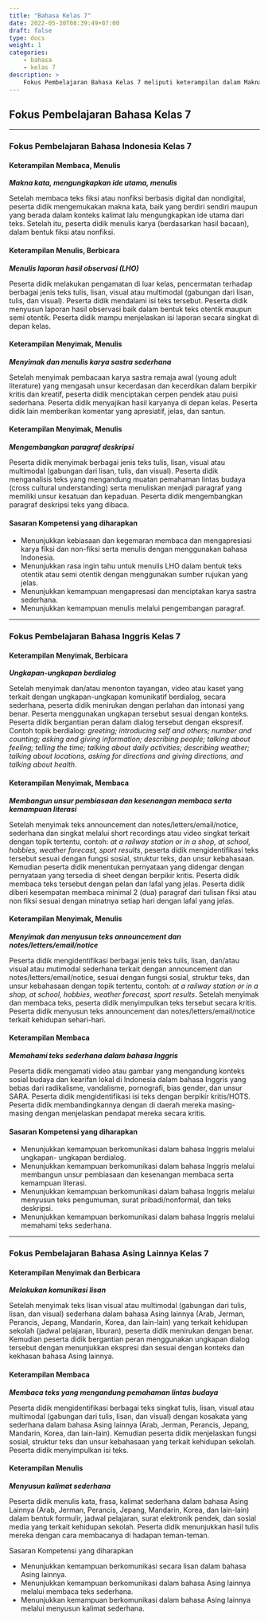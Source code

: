 ```yaml
---
title: "Bahasa Kelas 7"
date: 2022-05-30T08:39:49+07:00
draft: false
type: docs
weight: 1
categories:
    - bahasa
    - kelas 7
description: >
    Fokus Pembelajaran Bahasa Kelas 7 meliputi keterampilan dalam Makna kata, mengungkapkan ide utama, menulis, Menulis laporan hasil observasi (LHO), Menyimak dan menulis karya sastra sederhana dan Mengembangkan paragraf deskripsi dalam Bahasa Indonesia. Kemudian dapat Melakukan komunikasi lisan, Ungkapan-ungkapan berdialog, Membangun unsur pembiasaan dan kesenangan membaca serta kemampuan literasi, Menyimak dan menyusun teks announcement dan notes/letters/email/notice serta Memahami teks sederhana dalam bahasa Inggris
---
```

## Fokus Pembelajaran Bahasa Kelas 7
---
### Fokus Pembelajaran Bahasa Indonesia Kelas 7

#### Keterampilan Membaca, Menulis
***Makna kata, mengungkapkan ide utama, menulis***

Setelah membaca teks fiksi atau nonfiksi berbasis digital dan nondigital, peserta didik mengemukakan makna kata, baik yang berdiri sendiri maupun yang berada dalam konteks kalimat lalu mengungkapkan ide utama dari teks. Setelah itu, peserta didik menulis karya (berdasarkan hasil bacaan), dalam bentuk fiksi atau nonfiksi.

#### Keterampilan Menulis, Berbicara
***Menulis laporan hasil observasi (LHO)***

Peserta didik melakukan pengamatan di luar kelas, pencermatan terhadap berbagai jenis teks tulis, lisan, visual atau multimodal (gabungan dari lisan, tulis, dan visual). Peserta didik mendalami isi teks tersebut. Peserta didik menyusun laporan hasil observasi baik dalam bentuk teks otentik maupun semi otentik. Peserta didik mampu menjelaskan isi laporan secara singkat di depan kelas.

#### Keterampilan Menyimak, Menulis
***Menyimak dan menulis karya sastra sederhana***

Setelah menyimak pembacaan karya sastra remaja awal (young adult literature) yang mengasah unsur kecerdasan dan kecerdikan dalam berpikir kritis dan kreatif, peserta didik menciptakan cerpen pendek atau puisi sederhana. Peserta didik menyajikan hasil karyanya di depan kelas. Peserta didik lain memberikan komentar yang apresiatif, jelas, dan santun.

#### Keterampilan Menyimak, Menulis
***Mengembangkan paragraf deskripsi***

Peserta didik menyimak berbagai jenis teks tulis, lisan, visual atau multimodal (gabungan dari lisan, tulis, dan visual). Peserta didik menganalisis teks yang mengandung muatan pemahaman lintas budaya (cross cultural understanding) serta menuliskan menjadi paragraf yang memiliki unsur kesatuan dan kepaduan. Peserta didik mengembangkan paragraf deskripsi teks yang dibaca.

#### Sasaran Kompetensi yang diharapkan
- Menunjukkan kebiasaan dan kegemaran membaca dan mengapresiasi karya fiksi dan non-fiksi serta menulis dengan menggunakan bahasa Indonesia.
- Menunjukkan rasa ingin tahu untuk menulis LHO dalam bentuk teks otentik atau semi otentik dengan menggunakan sumber rujukan yang jelas.
- Menunjukkan kemampuan mengapresasi dan menciptakan karya sastra sederhana.
- Menunjukkan kemampuan menulis melalui pengembangan paragraf.

---
### Fokus Pembelajaran Bahasa Inggris Kelas 7
#### Keterampilan Menyimak, Berbicara
***Ungkapan-ungkapan berdialog***

Setelah menyimak dan/atau menonton tayangan, video atau kaset yang terkait dengan ungkapan-ungkapan komunikatif berdialog, secara sederhana, peserta didik menirukan dengan perlahan dan intonasi yang benar. Peserta menggunakan ungkapan tersebut sesuai dengan konteks. Peserta didik bergantian peran dalam dialog tersebut dengan ekspresif. Contoh topik berdialog: *greeting; introducing self and others; number and counting; asking and giving information; describing people; talking about feeling; telling the time; talking about daily activities; describing weather; talking about locations, asking for directions and giving directions, and talking about health*.

#### Keterampilan Menyimak, Membaca
***Membangun unsur pembiasaan dan kesenangan membaca serta kemampuan literasi***

Setelah menyimak teks announcement dan notes/letters/email/notice, sederhana dan singkat melalui short recordings atau video singkat terkait dengan topik tertentu, contoh: *at a railway station or in a shop, at school, hobbies, weather forecast, sport results*, peserta didik mengidentifikasi teks tersebut sesuai dengan fungsi sosial, struktur teks, dan unsur kebahasaan. Kemudian peserta didik menentukan pernyataan yang didengar dengan pernyataan yang tersedia di sheet dengan berpikir kritis. Peserta didik membaca teks tersebut dengan pelan dan lafal yang jelas. Peserta didik diberi kesempatan membaca minimal 2 (dua) paragraf dari tulisan fiksi atau non fiksi sesuai dengan minatnya setiap hari dengan lafal yang jelas.

#### Keterampilan Menyimak, Menulis
***Menyimak dan menyusun teks announcement dan notes/letters/email/notice***

Peserta didik mengidentifikasi berbagai jenis teks tulis, lisan, dan/atau visual atau mutimodal sederhana terkait dengan announcement dan notes/letters/email/notice, sesuai dengan fungsi sosial, struktur teks, dan unsur kebahasaan dengan topik tertentu, contoh: *at a railway station or in a shop, at school, hobbies, weather forecast, sport results*. Setelah menyimak dan membaca teks, peserta didik menyimpulkan teks tersebut secara kritis. Peserta didik menyusun teks announcement dan notes/letters/email/notice terkait kehidupan sehari-hari.

#### Keterampilan Membaca
***Memahami teks sederhana dalam bahasa Inggris***

Peserta didik mengamati video atau gambar yang mengandung konteks sosial budaya dan kearifan lokal di Indonesia dalam bahasa Inggris yang bebas dari radikalisme, vandalisme, pornografi, bias gender, dan unsur SARA. Peserta didik mengidentifikasi isi teks dengan berpikir kritis/HOTS. Peserta didik membandingkannya dengan di daerah mereka masing- masing dengan menjelaskan pendapat mereka secara kritis.

#### Sasaran Kompetensi yang diharapkan
- Menunjukkan kemampuan berkomunikasi dalam bahasa Inggris melalui ungkapan- ungkapan berdialog.
- Menunjukkan kemampuan berkomunikasi dalam bahasa Inggris melalui membangun unsur pembiasaan dan kesenangan membaca serta kemampuan literasi.
- Menunjukkan kemampuan berkomunikasi dalam bahasa Inggris melalui menyusun teks pengumuman, surat pribadi/nonformal, dan teks deskripsi.
- Menunjukkan kemampuan berkomunikasi dalam bahasa Inggris melalui memahami teks sederhana.

---

### Fokus Pembelajaran Bahasa Asing Lainnya Kelas 7
#### Keterampilan Menyimak dan Berbicara
***Melakukan komunikasi lisan***

Setelah menyimak teks lisan visual atau multimodal (gabungan dari tulis, lisan, dan visual) sederhana dalam bahasa Asing lainnya (Arab, Jerman, Perancis, Jepang, Mandarin, Korea, dan lain-lain) yang terkait kehidupan sekolah (jadwal pelajaran, liburan), peserta didik menirukan dengan benar. Kemudian peserta didik bergantian peran menggunakan ungkapan dialog tersebut dengan menunjukkan ekspresi dan sesuai dengan konteks dan kekhasan bahasa Asing lainnya.

#### Keterampilan Membaca
***Membaca teks yang mengandung pemahaman lintas budaya***

Peserta didik mengidentifikasi berbagai teks singkat tulis, lisan, visual atau multimodal (gabungan dari tulis, lisan, dan visual) dengan kosakata yang sederhana dalam bahasa Asing lainnya (Arab, Jerman, Perancis, Jepang, Mandarin, Korea, dan lain-lain). Kemudian peserta didik menjelaskan fungsi sosial, struktur teks dan unsur kebahasaan yang terkait kehidupan sekolah. Peserta didik menyimpulkan isi teks.

#### Keterampilan Menulis
***Menyusun kalimat sederhana***

Peserta didik menulis kata, frasa, kalimat sederhana dalam bahasa Asing Lainnya (Arab, Jerman, Perancis, Jepang, Mandarin, Korea, dan lain-lain) dalam bentuk formulir, jadwal pelajaran, surat elektronik pendek, dan sosial media yang terkait kehidupan sekolah. Peserta didik menunjukkan hasil tulis mereka dengan cara membacanya di hadapan teman-teman.

Sasaran Kompetensi yang diharapkan
- Menunjukkan kemampuan berkomunikasi secara lisan dalam bahasa Asing lainnya.
- Menunjukkan kemampuan berkomunikasi dalam bahasa Asing lainnya melalui membaca teks sederhana.
- Menunjukkan kemampuan berkomunikasi dalam bahasa Asing lainnya melalui menyusun kalimat sederhana.